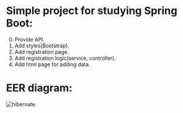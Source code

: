 # Simple project for studying Spring Boot:
0. Provide API.
1. Add styles(Bootstrap).
2. Add registration page.
3. Add registration logic(service, controller).
4. Add html page for adding data.

# EER diagram:
![hibernate](https://user-images.githubusercontent.com/17299069/47139391-671a4d00-d2c4-11e8-89fc-4f0a184b0c65.png)
